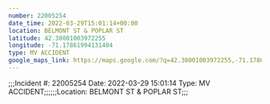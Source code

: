 ```yaml
---
number: 22005254
date_time: 2022-03-29T15:01:14+00:00
location: BELMONT ST & POPLAR ST
latitude: 42.38001003972255
longitude: -71.17861994131404
type: MV ACCIDENT
google_maps_link: https://maps.google.com/?q=42.38001003972255,-71.17861994131404
---
```


;;;Incident #: 22005254   Date: 2022-03-29 15:01:14   Type: MV ACCIDENT;;;;;;Location: BELMONT ST & POPLAR ST;;;
